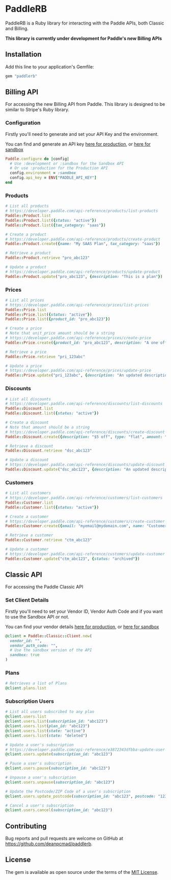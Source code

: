 # PaddleRB

PaddleRB is a Ruby library for interacting with the Paddle APIs, both Classic and Billing.

**This library is currently under development for Paddle's new Billing APIs**

## Installation

Add this line to your application's Gemfile:

```ruby
gem "paddlerb"
```

## Billing API

For accessing the new Billing API from Paddle. This library is designed to be similar to Stripe's Ruby library.

### Configuration

Firstly you'll need to generate and set your API Key and the environment.

You can find and generate an API key [here for production](https://vendors.paddle.com/authentication),
or [here for sandbox](https://sandbox-vendors.paddle.com/authentication)

```ruby
Paddle.configure do |config|
  # Use :development or :sandbox for the Sandbox API
  # Or use :production for the Production API
  config.environment = :sandbox
  config.api_key = ENV["PADDLE_API_KEY"]
end
```

### Products

```ruby
# List all products
# https://developer.paddle.com/api-reference/products/list-products
Paddle::Product.list
Paddle::Product.list({status: "active"})
Paddle::Product.list({tax_category: "saas"})

# Create a product
# https://developer.paddle.com/api-reference/products/create-product
Paddle::Product.create({name: "My SAAS Plan", tax_category: "saas"})

# Retrieve a product
Paddle::Product.retrieve "pro_abc123"

# Update a product
# https://developer.paddle.com/api-reference/products/update-product
Paddle::Product.update("pro_abc123", {description: "This is a plan"})
```

### Prices

```ruby
# List all prices
# https://developer.paddle.com/api-reference/prices/list-prices
Paddle::Price.list
Paddle::Price.list({status: "active"})
Paddle::Price.list({product_id: "pro_abc123"})

# Create a price
# Note that unit_price amount should be a string
# https://developer.paddle.com/api-reference/prices/create-price
Paddle::Price.create({product_id: "pro_abc123", description: "A one off price", unit_price: {amount: "1000", currency_code: "GBP"}})

# Retrieve a price
Paddle::Price.retrieve "pri_123abc"

# Update a price
# https://developer.paddle.com/api-reference/prices/update-price
Paddle::Price.update("pri_123abc", {description: "An updated description"})
```

### Discounts

```ruby
# List all discounts
# https://developer.paddle.com/api-reference/discounts/list-discounts
Paddle::Discount.list
Paddle::Discount.list({status: "active"})

# Create a discount
# Note that amount should be a string
# https://developer.paddle.com/api-reference/discounts/create-discount
Paddle::Discount.create({description: "$5 off", type: "flat", amount: "500", currency_code: "USD"})

# Retrieve a discount
Paddle::Discount.retrieve "dsc_abc123"

# Update a discount
# https://developer.paddle.com/api-reference/discounts/update-discount
Paddle::Discount.update("dsc_abc123", {description: "An updated description"})
```

### Customers

```ruby
# List all customers
# https://developer.paddle.com/api-reference/customers/list-customers
Paddle::Customer.list
Paddle::Customer.list({status: "active"})

# Create a customer
# https://developer.paddle.com/api-reference/customers/create-customer
Paddle::Customer.create({email: "myemail@mydomain.com", name: "Customer Name"})

# Retrieve a customer
Paddle::Customer.retrieve "ctm_abc123"

# Update a customer
# https://developer.paddle.com/api-reference/customers/update-customer
Paddle::Customer.update("ctm_abc123", {status: "archived"})
```


## Classic API

For accessing the Paddle Classic API

### Set Client Details

Firstly you'll need to set your Vendor ID, Vendor Auth Code and if you want
to use the Sandbox API or not.

You can find your vendor details [here for production](https://vendors.paddle.com/authentication),
or [here for sandbox](https://sandbox-vendors.paddle.com/authentication)

```ruby
@client = Paddle::Classic::Client.new(
  vendor_id: "",
  vendor_auth_code: "",
  # Use the sandbox version of the API
  sandbox: true
)
```

### Plans

```ruby
# Retrieves a list of Plans
@client.plans.list
```

### Subscription Users

```ruby
# List all users subscribed to any plan
@client.users.list
@client.users.list(subscription_id: "abc123")
@client.users.list(plan_id: "abc123")
@client.users.list(state: "active")
@client.users.list(state: "deleted")

# Update a user's subscription
# https://developer.paddle.com/api-reference/e3872343dfbba-update-user
@client.users.update(subscription_id: "abc123")

# Pause a user's subscription
@client.users.pause(subscription_id: "abc123")

# Unpause a user's subscription
@client.users.unpause(subscription_id: "abc123")

# Update the Postcode/ZIP Code of a user's subscription
@client.users.update_postcode(subscription_id: "abc123", postcode: "123abc")

# Cancel a user's subscription
@client.users.cancel(subscription_id: "abc123")
```

## Contributing

Bug reports and pull requests are welcome on GitHub at https://github.com/deanpcmad/paddlerb.

## License

The gem is available as open source under the terms of the [MIT License](https://opensource.org/licenses/MIT).
